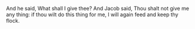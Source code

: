 And he said, What shall I give thee? And Jacob said, Thou shalt not give me any thing: if thou wilt do this thing for me, I will again feed and keep thy flock.

